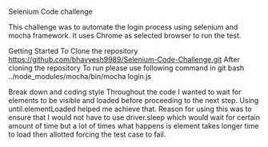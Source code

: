 Selenium Code challenge

This challenge was to automate the login process using selenium and mocha framework. It uses Chrome as selected browser to run the test. 

Getting Started
To Clone the repository https://github.com/bhavyesh9989/Selenium-Code-Challenge.git
After cloning the repository
To run please use following command in git bash ../node_modules/mocha/bin/mocha login.js

Break down and coding style
Throughout the code I wanted to wait for elements to be visible and loaded before proceeding to the next step. Using until.elementLoaded helped me achieve that. Reason for using this was to ensure that I would not have to use driver.sleep which would wait for certain amount of time but a lot of times what happens is element takes longer time to load then allotted forcing the test case to fail. 
